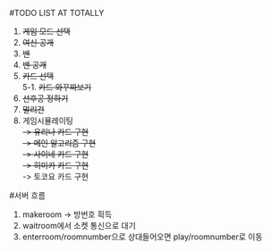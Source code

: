 #TODO LIST AT TOTALLY
1. ~~게임 모드 선택~~
2. ~~여신 공개~~  
3. ~~밴~~
4. ~~밴 공개~~
5. ~~카드 선택~~  
5-1. ~~카드 와꾸짜보기~~
6. ~~선후공 정하기~~
7. ~~멀리건~~
8. 게임시뮬레이팅  
~~-> 유리나 카드 구현~~  
~~-> 메인 알고리즘 구현~~  
~~-> 사이네 카드 구현~~  
~~-> 히미카 카드 구현~~  
-> 토코요 카드 구현

#서버 흐름
1. makeroom -> 방번호 흭득
2. waitroom에서 소켓 통신으로 대기
3. enterroom/roomnumber으로 상대들어오면 play/roomnumber로 이동

